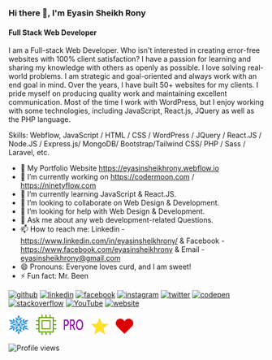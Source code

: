 

### Hi there 👋, I'm Eyasin Sheikh Rony
#### Full Stack Web Developer

I am a Full-stack Web Developer. Who isn't interested in creating error-free websites with 100% client satisfaction? I have a passion for learning and sharing my knowledge with others as openly as possible. I love solving real-world problems. I am strategic and goal-oriented and always work with an end goal in mind. Over the years, I have built 50+ websites for my clients. I pride myself on producing quality work and maintaining excellent communication. 
Most of the time I work with WordPress, but I enjoy working with some technologies, including JavaScript, React.js, JQuery as well as the PHP language.

Skills: Webflow, JavaScript / HTML / CSS / WordPress / JQuery / React.JS / Node.JS / Express.js/ MongoDB/ Bootstrap/Tailwind CSS/ PHP / Sass / Laravel, etc.

- 🔭 My Portfolio Website https://eyasinsheikhrony.webflow.io
- 🔭 I’m currently working on https://codermoon.com / https://ninetyflow.com
- 🌱 I’m currently learning JavaScript & React.JS. 
- 👯 I’m looking to collaborate on Web Design & Development. 
- 🤔 I’m looking for help with Web Design & Development. 
- 💬 Ask me about any web development-related Questions. 
- 📫 How to reach me: Linkedin - https://www.linkedin.com/in/eyasinsheikhrony/ & Facebook - https://www.facebook.com/eyasinsheikhrony & Email - eyasinsheikhrony@gmail.com 
- 😄 Pronouns: Everyone loves curd, and I am sweet! 
- ⚡ Fun fact: Mr. Been  


[<img src='https://cdn.jsdelivr.net/npm/simple-icons@3.0.1/icons/github.svg' alt='github' height='40'>](https://github.com/eyasinsheikhrony)  [<img src='https://cdn.jsdelivr.net/npm/simple-icons@3.0.1/icons/linkedin.svg' alt='linkedin' height='40'>](https://www.linkedin.com/in/eyasinsheikhrony/)  [<img src='https://cdn.jsdelivr.net/npm/simple-icons@3.0.1/icons/facebook.svg' alt='facebook' height='40'>](https://www.facebook.com/eyasinsheikhrony)  [<img src='https://cdn.jsdelivr.net/npm/simple-icons@3.0.1/icons/instagram.svg' alt='instagram' height='40'>](https://www.instagram.com/eyasinsheikhrony/)  [<img src='https://cdn.jsdelivr.net/npm/simple-icons@3.0.1/icons/twitter.svg' alt='twitter' height='40'>](https://twitter.com/eyasinskrony)  [<img src='https://cdn.jsdelivr.net/npm/simple-icons@3.0.1/icons/codepen.svg' alt='codepen' height='40'>](https://codepen.io/eyasin_sheikh_rony)  [<img src='https://cdn.jsdelivr.net/npm/simple-icons@3.0.1/icons/stackoverflow.svg' alt='stackoverflow' height='40'>](https://stackoverflow.com/users/19891457)  [<img src='https://cdn.jsdelivr.net/npm/simple-icons@3.0.1/icons/youtube.svg' alt='YouTube' height='40'>](https://www.youtube.com/channel/https://www.youtube.com/channel/UCkZ0sZZ4neDaicwEZdKbEnQ)  [<img src='https://cdn.jsdelivr.net/npm/simple-icons@3.0.1/icons/icloud.svg' alt='website' height='40'>](https://eyasinsheikhrony.webflow.io)  

<a href='https://archiveprogram.github.com/'><img src='https://raw.githubusercontent.com/acervenky/animated-github-badges/master/assets/acbadge.gif' width='40' height='40'></a> <a href='https://docs.github.com/en/developers'><img src='https://raw.githubusercontent.com/acervenky/animated-github-badges/master/assets/devbadge.gif' width='40' height='40'></a> <a href='https://github.com/pricing'><img src='https://raw.githubusercontent.com/acervenky/animated-github-badges/master/assets/pro.gif' width='40' height='40'></a> <a href='https://stars.github.com/'><img src='https://raw.githubusercontent.com/acervenky/animated-github-badges/master/assets/starbadge.gif' width='35' height='35'></a> <a href='https://docs.github.com/en/github/supporting-the-open-source-community-with-github-sponsors'><img src='https://raw.githubusercontent.com/acervenky/animated-github-badges/master/assets/sponsorbadge.gif' width='35' height='35'></a> 

![Profile views](https://gpvc.arturio.dev/eyasin-sheikh-rony)  
